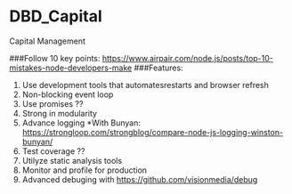 # DBD_Capital
Capital Management


###Follow 10 key points: https://www.airpair.com/node.js/posts/top-10-mistakes-node-developers-make
###Features:
1. Use development tools that automatesrestarts and browser refresh
2. Non-blocking event loop
3. Use promises ??
4. Strong in modularity
5. Advance logging
  *With Bunyan: https://strongloop.com/strongblog/compare-node-js-logging-winston-bunyan/
6. Test coverage ??
7. Utilyze static analysis tools
8. Monitor and profile for production
9. Advanced debuging with https://github.com/visionmedia/debug



